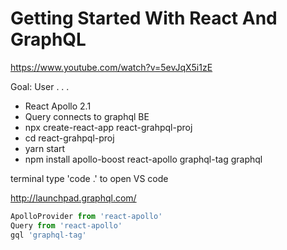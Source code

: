# Getting Started With React And GraphQL

https://www.youtube.com/watch?v=5evJqX5i1zE

Goal: User <Query query={gql}> . . . </Query>

* React Apollo 2.1
* Query connects to graphql BE
* npx create-react-app react-grahpql-proj
* cd react-grahpql-proj
* yarn start
* npm install apollo-boost react-apollo graphql-tag graphql

terminal type 'code .' to open VS code

http://launchpad.graphql.com/
```js
ApolloProvider from 'react-apollo'
Query from 'react-apollo'
gql 'graphql-tag'

```
